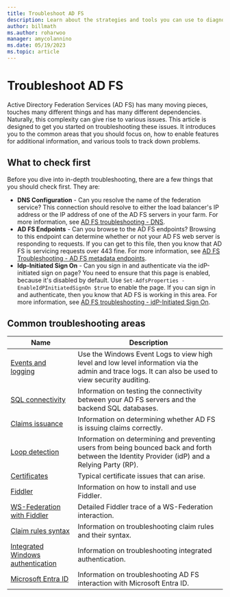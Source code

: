 ```yaml
---
title: Troubleshoot AD FS
description: Learn about the strategies and tools you can use to diagnose and troubleshoot various aspects of AD FS.
author: billmath
ms.author: roharwoo
manager: amycolannino
ms.date: 05/19/2023
ms.topic: article
---
```


# Troubleshoot AD FS

Active Directory Federation Services (AD FS) has many moving pieces, touches many different things and has many different dependencies. Naturally, this complexity can give rise to various issues. This article is designed to get you started on troubleshooting these issues. It introduces you to the common areas that you should focus on, how to enable features for additional information, and various tools to track down problems.



## What to check first

Before you dive into in-depth troubleshooting, there are a few things that you should check first. They are:

- **DNS Configuration** - Can you resolve the name of the federation service? This connection should resolve to either the load balancer's IP address or the IP address of one of the AD FS servers in your farm. For more information, see [AD FS troubleshooting - DNS](ad-fs-tshoot-dns.md).
- **AD FS Endpoints** - Can you browse to the AD FS endpoints? Browsing to this endpoint can determine whether or not your AD FS web server is responding to requests. If you can get to this file, then you know that AD FS is servicing requests over 443 fine. For more information, see [AD FS Troubleshooting - AD FS metadata endpoints](ad-fs-tshoot-endpoints.md).
- **Idp-Initiated Sign On** - Can you sign in and authenticate via the idP-initiated sign on page? You need to ensure that this page is enabled, because it's disabled by default. Use `Set-AdfsProperties -EnableIdPInitiatedSignOn $true` to enable the page. If you can sign in and authenticate, then you know that AD FS is working in this area. For more information, see [AD FS troubleshooting - idP-Initiated Sign On](ad-fs-tshoot-initiatedsignon.md).

## Common troubleshooting areas

|Name|Description|
|-----|-----|
|[Events and logging](ad-fs-tshoot-logging.md)|Use the Windows Event Logs to view high level and low level information via the admin and trace logs. It can also be used to view security auditing.|
|[SQL connectivity](ad-fs-tshoot-sql.md)|Information on testing the connectivity between your AD FS servers and the backend SQL databases.|
|[Claims issuance](ad-fs-tshoot-claims-issuance.md)|Information on determining whether AD FS is issuing claims correctly.|
|[Loop detection](ad-fs-tshoot-loop.md)|Information on determining and preventing users from being bounced back and forth between the Identity Provider (idP) and a Relying Party (RP).|
|[Certificates](ad-fs-tshoot-certs.md)|Typical certificate issues that can arise.|
|[Fiddler](ad-fs-tshoot-fiddler.md)|Information on how to install and use Fiddler.|
|[WS-Federation with Fiddler](ad-fs-tshoot-fiddler-ws-fed.md)|Detailed Fiddler trace of a WS-Federation interaction.|
|[Claim rules syntax](ad-fs-tshoot-claims-rules.md)|Information on troubleshooting claim rules and their syntax.|
|[Integrated Windows authentication](ad-fs-tshoot-iwa.md)|Information on troubleshooting integrated authentication.|
|[Microsoft Entra ID](ad-fs-tshoot-azure.md)|Information on troubleshooting AD FS interaction with Microsoft Entra ID.|

